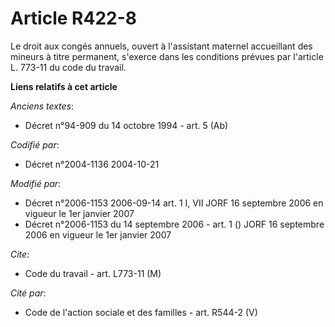 # Article R422-8

Le droit aux congés annuels, ouvert à l'assistant maternel accueillant des mineurs à titre permanent, s'exerce dans les
conditions prévues par l'article L. 773-11 du code du travail.

**Liens relatifs à cet article**

_Anciens textes_:

  - Décret n°94-909 du 14 octobre 1994 - art. 5 (Ab)

_Codifié par_:

  - Décret n°2004-1136 2004-10-21

_Modifié par_:

  - Décret n°2006-1153 2006-09-14 art. 1 I, VII JORF 16 septembre 2006 en vigueur le 1er janvier 2007
  - Décret n°2006-1153 du 14 septembre 2006 - art. 1 () JORF 16 septembre 2006 en vigueur le 1er janvier 2007

_Cite_:

  - Code du travail - art. L773-11 (M)

_Cité par_:

  - Code de l'action sociale et des familles - art. R544-2 (V)
